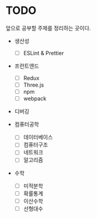 # TODO

앞으로 공부할 주제를 정리하는 곳이다.

- 생산성
  - [ ] ESLint & Prettier
- 프런트엔드
  - [ ] Redux
  - [ ] Three.js
  - [ ] npm
  - [ ] webpack

- 디버깅

- 컴퓨터공학
  - [ ] 데이터베이스
  - [ ] 컴퓨터구조
  - [ ] 네트워크
  - [ ] 알고리즘
- 수학
  - [ ] 미적분학
  - [ ] 확률통계
  - [ ] 이산수학
  - [ ] 선형대수
